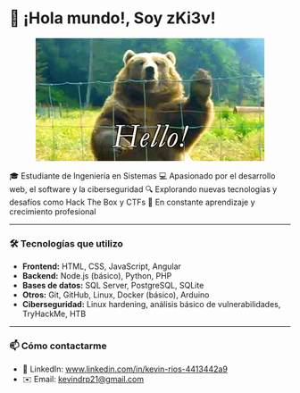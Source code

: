 # 👋 ¡Hola mundo!, Soy zKi3v!
<p align="center">
  <img src=https://github.com/zKi3v/zKi3v/blob/main/HelloWorld.gif>
</p>
🎓 Estudiante de Ingeniería en Sistemas  
💻 Apasionado por el desarrollo web, el software y la ciberseguridad  
🔍 Explorando nuevas tecnologías y desafíos como Hack The Box y CTFs  
🚀 En constante aprendizaje y crecimiento profesional

---

### 🛠 Tecnologías que utilizo
- **Frontend:** HTML, CSS, JavaScript, Angular  
- **Backend:** Node.js (básico), Python, PHP  
- **Bases de datos:** SQL Server, PostgreSQL, SQLite  
- **Otros:** Git, GitHub, Linux, Docker (básico), Arduino  
- **Ciberseguridad:** Linux hardening, análisis básico de vulnerabilidades, TryHackMe, HTB  

---

### 📫 Cómo contactarme
- 💼 LinkedIn: www.linkedin.com/in/kevin-rios-4413442a9
- ✉️ Email: kevindrp21@gmail.com
